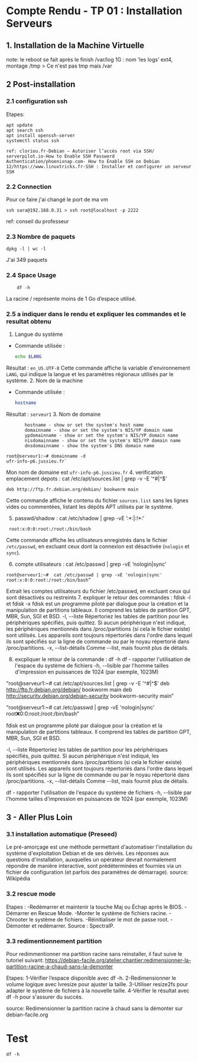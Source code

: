 # Compte Rendu - TP 01 : Installation Serveurs

## 1. Installation de la Machine Virtuelle

note: le reboot se fait après le finish
/var/log 1G : nom ’les logs’
ext4, montage /tmp > Ce n'est pas tmp mais /var

## 2 Post-installation
### 2.1 configuration ssh
Etapes:
```span
apt update
apt search ssh
apt install openssh-server
systemctl status ssh

ref: cloriou.fr-Debian – Autoriser l’accès root via SSH/ serverpilot.io-How to Enable SSH Password Authentication/phoenixnap.com- How to Enable SSH on Debian 12/https://www.linuxtricks.fr-SSH : Installer et configurer un serveur SSH

```
### 2.2 Connection
Pour ce faire j'ai changé le port de ma vm
```span
ssh sara@192.168.0.31 > ssh root@localhost -p 2222
```
ref: conseil du professeur

### 2.3 Nombre de paquets
```span
dpkg -l | wc -l
```
J'ai 349 paquets

### 2.4 Space Usage
```span
    df -h
```
La racine / représente moins de 1 Go d’espace utilisé.

### 2.5 a indiquer dans le rendu et expliquer les commandes et le resultat obtenu
1. Langue du système
- Commande utilisée :
  ```bash
  echo $LANG
  ```
Résultat : `en_US.UTF-8`
Cette commande affiche la variable d'environnement `LANG`, qui indique la langue et les paramètres régionaux utilisés par le système.
2. Nom de la machine
- Commande utilisée :
  ```bash
  hostname
  ```
Résultat : `serveur1`
3. Nom de domaine
```bashNAME
       hostname - show or set the system's host name
       domainname - show or set the system's NIS/YP domain name
       ypdomainname - show or set the system's NIS/YP domain name
       nisdomainname - show or set the system's NIS/YP domain name
       dnsdomainname - show the system's DNS domain name
```
```span
root@serveur1:~# domainname -d
ufr-info-p6.jussieu.fr`
```
Mon nom de domaine est `ufr-info-p6.jussieu.fr`
4. verification emplacement depots : cat /etc/apt/sources.list | grep -v -E ’^#|^$’
```
deb http://ftp.fr.debian.org/debian/ bookworm main
```
Cette commande affiche le contenu du fichier `sources.list` sans les lignes vides ou commentées, listant les dépôts APT utilisés par le système.

5. passwd/shadow : cat /etc/shadow | grep -vE ’:\*:|:!\*:’
 ```
  root:x:0:0:root:/root:/bin/bash
  ```
 Cette commande affiche les utilisateurs enregistrés dans le fichier `/etc/passwd`, en excluant ceux dont la connexion est désactivée (`nologin` et `sync`).

6. compte utilisateurs : cat /etc/passwd | grep -vE ’nologin|sync’
```span
root@serveur1:~#  cat /etc/passwd | grep -vE 'nologin|sync'
root:x:0:0:root:/root:/bin/bash”
```
Extrait les comptes utilisateurs du fichier /etc/passwd, en excluant ceux qui sont désactivés ou restreints
7. expliquer le retour des commandes : fdisk -l et fdisk -x
fdisk est un programme piloté par dialogue pour la création et la manipulation de partitions tableaux. Il comprend les tables de partition GPT, MBR, Sun, SGI et BSD. 
-l, --liste Répertoriez les tables de partition pour les périphériques spécifiés, puis quittez. Si aucun périphérique n'est indiqué, les périphériques mentionnés dans /proc/partitions (si cela le fichier existe) sont utilisés. Les appareils sont toujours répertoriés dans l'ordre dans lequel ils sont spécifiés sur la ligne de commande ou par le noyau répertorié dans /proc/partitions. -x, --list-détails Comme --list, mais fournit plus de détails.

8. excpliquer le retour de la commande : df -h
df - rapporter l'utilisation de l'espace du système de fichiers 
-h, --lisible par l'homme tailles d'impression en puissances de 1024 (par exemple, 1023M)

“root@serveur1:~# cat /etc/apt/sources.list | grep -v -E '^#|^$'
deb http://ftp.fr.debian.org/debian/ bookworm main
deb http://security.debian.org/debian-security bookworm-security main”

“root@serveur1:~#  cat /etc/passwd | grep -vE 'nologin|sync'
root:x:0:0:root:/root:/bin/bash”



fdisk est un programme piloté par dialogue pour la création et la manipulation de partitions tableaux. Il comprend les tables de partition GPT, MBR, Sun, SGI et BSD. 

-l, --liste Répertoriez les tables de partition pour les périphériques spécifiés, puis quittez. Si aucun périphérique n'est indiqué, les périphériques mentionnés dans /proc/partitions (si cela le fichier existe) sont utilisés. Les appareils sont toujours répertoriés dans l'ordre dans lequel ils sont spécifiés sur la ligne de commande ou par le noyau répertorié dans /proc/partitions. -x, --list-détails Comme --list, mais fournit plus de détails.



df - rapporter l'utilisation de l'espace du système de fichiers 
-h, --lisible par l'homme tailles d'impression en puissances de 1024 (par exemple, 1023M)


## 3 - Aller Plus Loin
### 3.1 installation automatique (Preseed)
Le pré-amorçage est une méthode permettant d'automatiser l'installation du système d'exploitation Debian et de ses dérivés. Les réponses aux questions d'installation, auxquelles un opérateur devrait normalement répondre de manière interactive, sont prédéterminées et fournies via un fichier de configuration (et parfois des paramètres de démarrage).
source: Wikipédia 

### 3.2 rescue mode
Etapes :
-Redémarrer et maintenir la touche Maj ou Échap après le BIOS.
-Démarrer en Rescue Mode.
-Monter le système de fichiers racine.
-Chrooter le système de fichiers.
-Réinitialiser le mot de passe root.
-Démonter et redémarrer.
Source : SpectralP.

### 3.3 redimentionnement partition
Pour redimmentionner ma partition racine sans reinstaller, il faut suive le tutoriel suivant:
https://debian-facile.org/atelier:chantier:redimensionner-la-partition-racine-a-chaud-sans-la-demonter

Etapes:
1-Vérifier l’espace disponible avec df -h. 
2-Redimensionner le volume logique avec lvresize pour ajuster la taille. 
3-Utiliser resize2fs pour adapter le système de fichiers à la nouvelle taille. 
4-Vérifier le résultat avec df -h pour s'assurer du succès.

source: Redimensionner la partition racine à chaud sans la démonter sur debian-facile.org

# Test
```span
df -h
```
